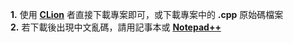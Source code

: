 **1.** 使用 [**CLion**](https://www.jetbrains.com/clion/) 者直接下載專案即可，或下載專案中的 **.cpp** 原始碼檔案  
**2.** 若下載後出現中文亂碼，請用記事本或 [**Notepad++**](https://notepad-plus-plus.org/)
